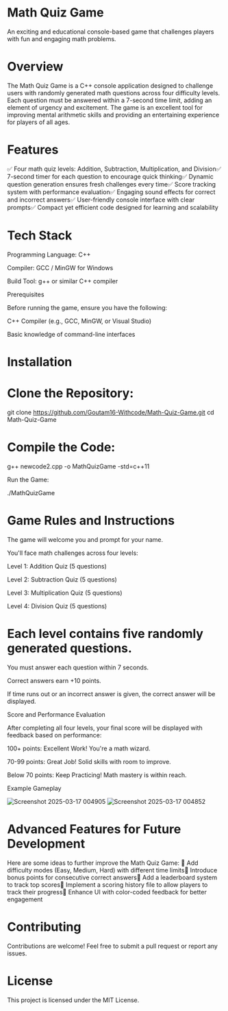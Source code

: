 # Math Quiz Game

An exciting and educational console-based game that challenges players with fun and engaging math problems.

# Overview

The Math Quiz Game is a C++ console application designed to challenge users with randomly generated math questions across four difficulty levels. Each question must be answered within a 7-second time limit, adding an element of urgency and excitement. The game is an excellent tool for improving mental arithmetic skills and providing an entertaining experience for players of all ages.

# Features

✅ Four math quiz levels: Addition, Subtraction, Multiplication, and Division✅ 7-second timer for each question to encourage quick thinking✅ Dynamic question generation ensures fresh challenges every time✅ Score tracking system with performance evaluation✅ Engaging sound effects for correct and incorrect answers✅ User-friendly console interface with clear prompts✅ Compact yet efficient code designed for learning and scalability

# Tech Stack

Programming Language: C++

Compiler: GCC / MinGW for Windows

Build Tool: g++ or similar C++ compiler

Prerequisites

Before running the game, ensure you have the following:

C++ Compiler (e.g., GCC, MinGW, or Visual Studio)

Basic knowledge of command-line interfaces

# Installation

# Clone the Repository:

git clone https://github.com/Goutam16-Withcode/Math-Quiz-Game.git
cd Math-Quiz-Game

# Compile the Code:

g++ newcode2.cpp -o MathQuizGame -std=c++11

Run the Game:

./MathQuizGame

# Game Rules and Instructions

The game will welcome you and prompt for your name.

You'll face math challenges across four levels:

Level 1: Addition Quiz (5 questions)

Level 2: Subtraction Quiz (5 questions)

Level 3: Multiplication Quiz (5 questions)

Level 4: Division Quiz (5 questions)

# Each level contains five randomly generated questions.

You must answer each question within 7 seconds.

Correct answers earn +10 points.

If time runs out or an incorrect answer is given, the correct answer will be displayed.

Score and Performance Evaluation

After completing all four levels, your final score will be displayed with feedback based on performance:

100+ points: Excellent Work! You're a math wizard.

70-99 points: Great Job! Solid skills with room to improve.

Below 70 points: Keep Practicing! Math mastery is within reach.

Example Gameplay

![Screenshot 2025-03-17 004905](https://github.com/user-attachments/assets/b0567284-705e-4fad-aa23-5f6ff6dd695f)
![Screenshot 2025-03-17 004852](https://github.com/user-attachments/assets/34127a44-bec5-491d-8ba8-27e8b234a276)


# Advanced Features for Future Development

Here are some ideas to further improve the Math Quiz Game:
🔹 Add difficulty modes (Easy, Medium, Hard) with different time limits🔹 Introduce bonus points for consecutive correct answers🔹 Add a leaderboard system to track top scores🔹 Implement a scoring history file to allow players to track their progress🔹 Enhance UI with color-coded feedback for better engagement

# Contributing

Contributions are welcome! Feel free to submit a pull request or report any issues.

# License

This project is licensed under the MIT License.
